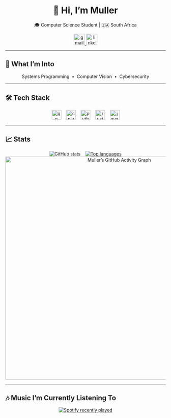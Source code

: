 <h1 align="center">👋 Hi, I’m Muller</h1>
<p align="center">🎓 Computer Science Student | 🇿🇦 South Africa</p>

<div align="center">
  <a href="mailto:mullerdannhauser1@gmail.com" target="_blank">
    <img src="https://img.shields.io/static/v1?message=Gmail&logo=gmail&color=D14836&style=for-the-badge" height="35" alt="gmail logo" />
  </a>
  <a href="https://www.linkedin.com/in/muller-dannhauser-02923424b/" target="_blank">
    <img src="https://img.shields.io/static/v1?message=LinkedIn&logo=linkedin&color=0077B5&style=for-the-badge" height="35" alt="linkedin logo" />
  </a>
</div>

---

## 🎯 What I’m Into
<p align="center">
  Systems Programming &nbsp;•&nbsp; Computer Vision &nbsp;•&nbsp; Cybersecurity
</p>

---

## 🛠️ Tech Stack
<p align="center">
  <img src="https://cdn.jsdelivr.net/gh/devicons/devicon/icons/go/go-original.svg" height="30" alt="go logo" />
  &nbsp;&nbsp;
  <img src="https://cdn.jsdelivr.net/gh/devicons/devicon/icons/cplusplus/cplusplus-original.svg" height="30" alt="cplusplus logo" />
  &nbsp;&nbsp;
  <img src="https://cdn.jsdelivr.net/gh/devicons/devicon/icons/python/python-original.svg" height="30" alt="python logo" />
  &nbsp;&nbsp;
  <img src="https://skillicons.dev/icons?i=rust" height="30" alt="rust logo" />
  &nbsp;&nbsp;
  <img src="https://cdn.jsdelivr.net/gh/devicons/devicon/icons/javascript/javascript-original.svg" height="30" alt="javascript logo" />
</p>

---

## 📈 Stats

<p align="center">
  <img src="https://github-readme-stats.vercel.app/api?username=MullerPietPompies&show_icons=true&theme=dark&hide=stars,prs&include_all_commits=true" alt="GitHub stats" />
  &nbsp;&nbsp;
  <a href="https://github.com/MullerPietPompies">
    <img src="https://github-readme-stats.vercel.app/api/top-langs?username=MullerPietPompies&show_icons=true&theme=dark&include_all_commits=true" alt="Top languages" />
  </a>
  <img 
    alt="Muller’s GitHub Activity Graph" 
    src="https://github-readme-activity-graph.vercel.app/graph?username=MullerPietPompies&theme=github-dark&area=true&hide_border=true&radius=16&color=ffffff&line=2b2b2b&point=4CAF50" 
    width="700" 
  />
</a>
</p>

---

## 🎶 Music I’m Currently Listening To
<p align="center">
  <a href="https://open.spotify.com/user/bo1c6g7z0j95c9phsylr5zbik">
    <img src="https://spotify-recently-played-readme.vercel.app/api?user=bo1c6g7z0j95c9phsylr5zbik&count=5&unique=true" alt="Spotify recently played" />
  </a>
</p>
